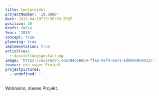 ```yaml
---
title: testprojekt
projectNumber: '19.8888'
date: 2019-04-10T13:35:09.566Z
position: 20
draft: false
Year: '2019'
concept: true
planning: true
implementation: true
activities:
  - Ausstellungsgestaltung
image: 'https://ucarecdn.com/84668eb9-ffe2-42f4-9a71-ed9904959433/'
teaser: ein super Projekt
projectpictures:
  - undefined: ''
---
```

Wahnsinn, dieses Projekt.
